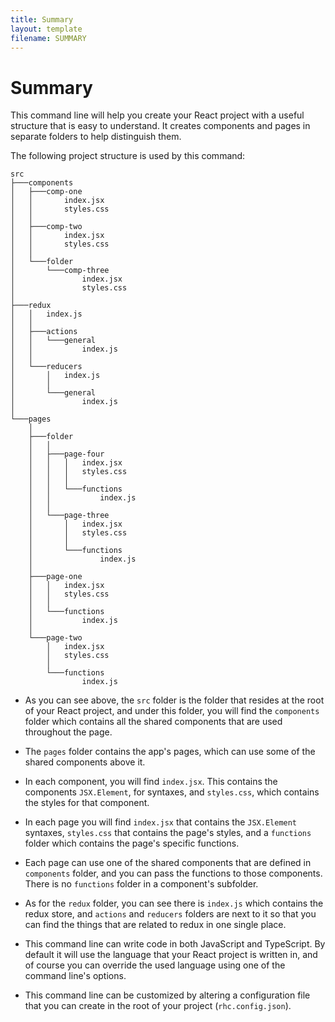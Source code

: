 ```yaml
---
title: Summary
layout: template
filename: SUMMARY
---
```


# Summary

This command line will help you create your React project with a useful structure that is easy to understand. It creates components and pages in separate folders to help distinguish them.

The following project structure is used by this command:

```
src
├───components
│   ├───comp-one
│   │       index.jsx
│   │       styles.css
│   │
│   ├───comp-two
│   │       index.jsx
│   │       styles.css
│   │
│   └───folder
│       └───comp-three
│               index.jsx
│               styles.css
│
├───redux
│   │   index.js
│   │
│   ├───actions
│   │   └───general
│   │           index.js
│   │
│   └───reducers
│       │   index.js
│       │
│       └───general
│               index.js
│
└───pages
    │
    ├───folder
    │   │
    │   ├───page-four
    │   │   │   index.jsx
    │   │   │   styles.css
    │   │   │
    │   │   └───functions
    │   │           index.js
    │   │
    │   └───page-three
    │       │   index.jsx
    │       │   styles.css
    │       │
    │       └───functions
    │               index.js
    │
    ├───page-one
    │   │   index.jsx
    │   │   styles.css
    │   │
    │   └───functions
    │           index.js
    │
    └───page-two
        │   index.jsx
        │   styles.css
        │
        └───functions
                index.js
```

- As you can see above, the `src` folder is the folder that resides at the root of your React project, and under this folder, you will find the `components` folder which contains all the shared components that are used throughout the page.

- The `pages` folder contains the app's pages, which can use some of the shared components above it.

- In each component, you will find `index.jsx`. This contains the components `JSX.Element`, for syntaxes, and `styles.css`, which contains the styles for that component.

- In each page you will find `index.jsx` that contains the `JSX.Element` syntaxes, `styles.css` that contains the page's styles, and a `functions` folder which contains the page's specific functions.

- Each page can use one of the shared components that are defined in `components` folder, and you can pass the functions to those components. There is no `functions` folder in a component's subfolder.

- As for the `redux` folder, you can see there is `index.js` which contains the redux store, and `actions` and `reducers` folders are next to it so that you can find the things that are related to redux in one single place.

- This command line can write code in both JavaScript and TypeScript. By default it will use the language that your React project is written in, and of course you can override the used language using one of the command line's options.

- This command line can be customized by altering a configuration file that you can create in the root of your project (`rhc.config.json`).
